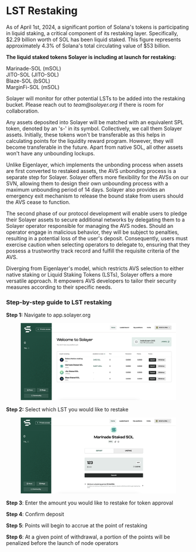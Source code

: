 # LST Restaking

As of April 1st, 2024, a significant portion of Solana's tokens is participating in liquid staking, a critical component of its restaking layer. Specifically, $2.29 billion worth of SOL has been liquid staked. This figure represents approximately 4.3% of Solana's total circulating value of $53 billion.&#x20;

**The liquid staked tokens Solayer is including at launch for restaking:**

Marinade-SOL (mSOL)\
JITO-SOL (JITO-SOL)\
Blaze-SOL (bSOL)\
MarginFi-SOL (mSOL)

Solayer will monitor for other potential LSTs to be added into the restaking bucket. Please reach out to _team@solayer.org_ if there is room for collaboration.&#x20;

Any assets deposited into Solayer will be matched with an equivalent SPL token, denoted by an 's-' in its symbol. Collectively, we call them Solayer assets. Initially, these tokens won't be transferable as this helps in calculating points for the liquidity reward program. However, they will become transferable in the future. Apart from ‌native SOL, all other assets won't have any unbounding lockups.

Unlike Eigenlayer, which implements the unbonding process when assets are first converted to restaked assets, the AVS unbonding process is a separate step for Solayer. Solayer offers more flexibility for the AVSs on our SVN, allowing them to design their own unbounding process with a maximum unbounding period of 14 days. Solayer also provides an emergency exit mechanism to release the bound stake from users should the AVS cease to function.

The second phase of our protocol development will enable users to pledge their Solayer assets to secure additional networks by delegating  them to a Solayer operator responsible for managing the AVS nodes. Should an operator engage in malicious behavior, they will be subject to penalties, resulting in a potential loss of the user's deposit. Consequently, users must exercise caution when selecting operators to delegate to, ensuring that they possess a trustworthy track record and fulfill the requisite criteria of the AVS.

Diverging from Eigenlayer's model, which restricts AVS selection to either native staking or Liquid Staking Tokens (LSTs), Solayer offers a more versatile approach. It empowers AVS developers to tailor their security measures according to their specific needs.&#x20;

### &#x20;Step-by-step guide to LST restaking&#x20;



**Step 1:** Navigate to app.solayer.org&#x20;

<figure><img src="../.gitbook/assets/image.png" alt=""><figcaption></figcaption></figure>

**Step 2:** Select which LST you would like to restake&#x20;

<figure><img src="../.gitbook/assets/image (1).png" alt=""><figcaption></figcaption></figure>

**Step 3**: Enter the amount you would like to restake for token approval

**Step 4**: Confirm deposit &#x20;

**Step 5**: Points will begin to accrue at the point of restaking&#x20;

**Step 6**: At a given point of withdrawal, a portion of the points will be penalized before the launch of node operators&#x20;
